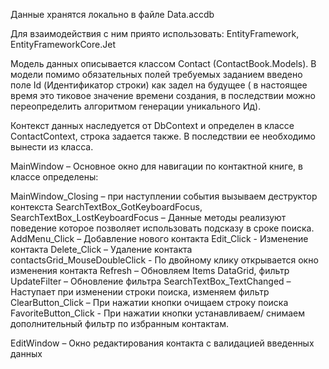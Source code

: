 ﻿Данные хранятся локально в файле Data.accdb

Для взаимодействия с ним приято использовать:
EntityFramework, EntityFrameworkCore.Jet

Модель данных описывается классом Contact (ContactBook.Models).
В модели помимо обязательных полей требуемых заданием введено 
поле Id (Идентификатор строки) как задел на будущее ( в настоящее время это тиковое значение 
времени создания, в последствии можно переопределить алгоритмом генерации уникального Ид). 

Контекст данных наследуется от DbContext и определен в классе ContactContext, строка задается также.
В последствии ее необходимо вынести из класса.

MainWindow – Основное окно для навигации по контактной книге, в классе определены:

MainWindow_Closing – при наступлении события вызываем деструктор контекста
SearchTextBox_GotKeyboardFocus, SearchTextBox_LostKeyboardFocus  – Данные методы реализуют 
	поведение которое позволяет использовать подсказу в сроке поиска.
AddMenu_Click – Добавление нового контакта
Edit_Click - Изменение контакта 
Delete_Click – Удаление контакта
contactsGrid_MouseDoubleClick -  По двойному клику открывается окно изменения контакта
Refresh – Обновляем Items DataGrid, фильтр
UpdateFilter – Обновление фильтра
SearchTextBox_TextChanged – Наступает при изменении строки поиска, изменяем фильтр
ClearButton_Click – При нажатии кнопки очищаем строку поиска
FavoriteButton_Click -  При нажатии кнопки устанавливаем/ снимаем дополнительный фильтр 
	по избранным контактам.

EditWindow – Окно редактирования контакта с валидацией  введенных данных
